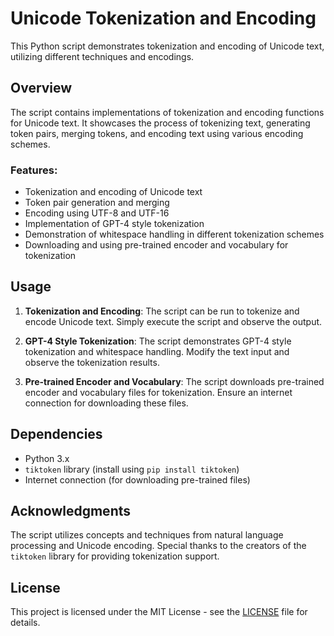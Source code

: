 # Unicode Tokenization and Encoding

This Python script demonstrates tokenization and encoding of Unicode text, utilizing different techniques and encodings.

## Overview

The script contains implementations of tokenization and encoding functions for Unicode text. It showcases the process of tokenizing text, generating token pairs, merging tokens, and encoding text using various encoding schemes.

### Features:

- Tokenization and encoding of Unicode text
- Token pair generation and merging
- Encoding using UTF-8 and UTF-16
- Implementation of GPT-4 style tokenization
- Demonstration of whitespace handling in different tokenization schemes
- Downloading and using pre-trained encoder and vocabulary for tokenization

## Usage

1. **Tokenization and Encoding**: The script can be run to tokenize and encode Unicode text. Simply execute the script and observe the output.

2. **GPT-4 Style Tokenization**: The script demonstrates GPT-4 style tokenization and whitespace handling. Modify the text input and observe the tokenization results.

3. **Pre-trained Encoder and Vocabulary**: The script downloads pre-trained encoder and vocabulary files for tokenization. Ensure an internet connection for downloading these files.

## Dependencies

- Python 3.x
- `tiktoken` library (install using `pip install tiktoken`)
- Internet connection (for downloading pre-trained files)

## Acknowledgments

The script utilizes concepts and techniques from natural language processing and Unicode encoding. Special thanks to the creators of the `tiktoken` library for providing tokenization support.

## License

This project is licensed under the MIT License - see the [LICENSE](LICENSE) file for details.
